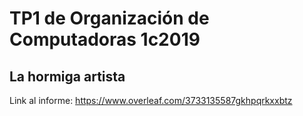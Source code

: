 # TP1 de Organización de Computadoras 1c2019
## La hormiga artista

Link al informe:
https://www.overleaf.com/3733135587gkhpqrkxxbtz
